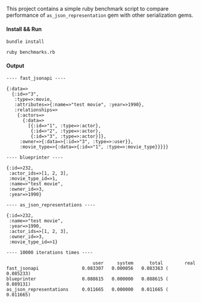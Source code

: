 This project contains a simple ruby benchmark script to compare performance of `as_json_representation` gem with other serialization gems.

#### Install && Run

`bundle install`

`ruby benchmarks.rb`

#### Output

```
---- fast_jsonapi ----

{:data=>
  {:id=>"3",
   :type=>:movie,
   :attributes=>{:name=>"test movie", :year=>1990},
   :relationships=>
    {:actors=>
      {:data=>
        [{:id=>"1", :type=>:actor},
         {:id=>"2", :type=>:actor},
         {:id=>"3", :type=>:actor}]},
     :owner=>{:data=>{:id=>"3", :type=>:user}},
     :movie_type=>{:data=>{:id=>"1", :type=>:movie_type}}}}}

---- blueprinter ----

{:id=>232,
 :actor_ids=>[1, 2, 3],
 :movie_type_id=>1,
 :name=>"test movie",
 :owner_id=>3,
 :year=>1990}

---- as_json_representations ----

{:id=>232,
 :name=>"test movie",
 :year=>1990,
 :actor_ids=>[1, 2, 3],
 :owner_id=>3,
 :movie_type_id=>1}

---- 10000 iterations times ----

                                user     system      total        real
fast_jsonapi                0.083307   0.000056   0.083363 (  0.085233)
blueprinter                 0.088615   0.000000   0.088615 (  0.089131)
as_json_representations     0.011665   0.000000   0.011665 (  0.011665)
```
